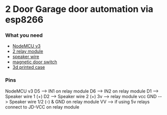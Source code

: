 # 2 Door Garage door automation via esp8266

### What you need
  - [NodeMCU v3](https://www.amazon.com/gp/search/ref=as_li_qf_sp_sr_tl?ie=UTF8&tag=thegreatgooo-20&keywords=nodemcu%20v3&index=aps&camp=1789&creative=9325&linkCode=ur2&linkId=14a522e579554ca4b9964695a174d1b8)
  - [2 relay module](https://www.amazon.com/gp/search/ref=as_li_qf_sp_sr_tl?ie=UTF8&tag=thegreatgooo-20&keywords=2%20relay%20module&index=aps&camp=1789&creative=9325&linkCode=ur2&linkId=8f5aa404b80905b994b29f5653ec4644)
  - [speaker wire](https://www.amazon.com/gp/search/ref=as_li_qf_sp_sr_tl?ie=UTF8&tag=thegreatgooo-20&keywords=speaker%20wire&index=aps&camp=1789&creative=9325&linkCode=ur2&linkId=e7bb3765d1487271b112a3f32945af1e)
  - [magnetic door switch](https://www.amazon.com/gp/search/ref=as_li_qf_sp_sr_tl?ie=UTF8&tag=thegreatgooo-20&keywords=magnetic%20door%20switch&index=aps&camp=1789&creative=9325&linkCode=ur2&linkId=395c1fe52b1163067dcdab3fd76b26e6)
  - [3d printed case](https://www.thingiverse.com/thing:1867799)
  
  ### Pins
  NodeMCU v3
  D5 --> IN1 on relay module
  D6 --> IN2 on relay module
  D1 --> Speaker wire 1 (+)
  D2 --> Speaker wire 2 (+)
  3v --> relay module vcc
  GND --> Speaker wire 1/2 (-) & GND on relay module
  VV --> if using 5v relays connect to JD-VCC on relay module
  
